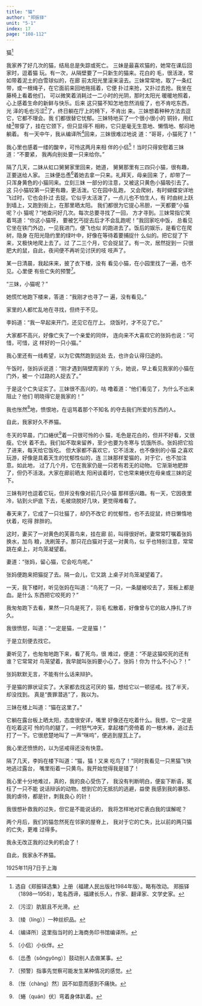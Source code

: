 ```yaml
---
title: "猫"
author: "郑振铎"
unit: "5-1"
index: 17
page: "108-112"
---
```


猫[^1-a]

我家养了好几次的猫，结局总是失踪或死亡。
三妹是最喜欢猫的，她常在课后回家时，逗着猫
玩。有一次，从隔壁要了一只新生的猫来。花白的
毛，很活泼，常如带着泥土的白雪球似的，在廊
前太阳光里滚来滚去。三妹常常地，取了一条红
带，或一根绳子，在它面前来回地拖摇着，它便
扑过来抢，又扑过去抢。我坐在藤椅上看着他们，
可以微笑着消耗过一二小时的光阴，那时太阳光
暖暖地照着，心上感着生命的新鲜与快乐。后来
这只猫不知怎地忽然消瘦了，也不肯吃东西，光
泽的毛也污涩[^1-b]了，终日躺在厅上的椅下，不肯出
来。三妹想着种种方法去逗它，它都不理会。我
们都很替它忧郁。三妹特地买了一个很小很小的
铜铃，用红绫[^1-c]带穿了，挂在它颈下，但只显得不
相称，它只是毫无生意地、懒惰地、郁闷地躺着。
有一天中午，我从编译所[^1-d]回来，三妹很难过地说
道：“哥哥，小猫死了！”

我心里也感着一缕的酸辛，可怜这两月来相
伴的小侣[^1-e]！当时只得安慰着三妹道：“不要紧，
我再向别处要一只来给你。”

[^1-a]: 选自《郑振铎选集》上册（福建人民出版社1984年版）。略有改动。
    郑振铎（1898—1958），笔名西谛，福建长乐人，作家、翻译家、文学史家。
[^1-b]: 〔污涩〕肮脏且不光滑。
[^1-c]: 〔绫（líng）〕一种丝织品。
[^1-d]: 〔编译所〕这里指当时的上海商务印书馆编译所。
[^1-e]: 〔小侣〕小伙伴。

隔了几天，二妹从虹口舅舅家里回来，她道，
舅舅那里有三四只小猫，很有趣，正要送给人家。
三妹便怂恿[^2-a]着她去拿一只来。礼拜天，母亲回来
了，却带了一只浑身黄色的小猫同来。立刻三妹
一部分的注意，又被这只黄色小猫吸引去了。这
只小猫较第一只更有趣，更活泼。它在园中乱跑，
又会爬树，有时蝴蝶安详地飞过时，它也会扑过
去捉。它似乎太活泼了，一点儿也不怕生人，有
时由树上跃到墙上，又跑到街上，在那里晒太阳。
我们都很为它提心吊胆，一天都要“小猫呢？小
猫呢？”地查问好几次。每次总要寻找了一回，
方才寻到。三妹常指它笑着骂道：“你这小猫呀，
要被乞丐捉去后才不会乱跑呢！”我回家吃中饭，
总看见它坐在铁门外边，一见我进门，便飞也似
的跑进去了。饭后的娱乐，是看它在爬树，隐身
在阳光隐约里的绿叶中，好像在等待着要捕捉什
么似的。把它捉了下来，又极快地爬上去了。过
了二三个月，它会捉鼠了。有一次，居然捉到一
只很肥大的鼠，自此，夜间便不再听见讨厌的吱
吱声了。

某一日清晨，我起床来，披了衣下楼，没有
看见小猫，在小园里找了一遍，也不见。心里便
有些亡失的预警[^2-b]。

“三妹，小猫呢？”

她慌忙地跑下楼来，答道：“我刚才也寻了一
遍，没有看见。”

[^2-a]: 〔怂恿（sǒngyǒng）〕鼓动别人去做某事。
[^2-b]: 〔预警〕指事先觉察可能发生某种情况的感觉。

家里的人都忙乱地在寻找，但终于不见。

李妈道：“我一早起来开门，还见它在厅上。
烧饭时，才不见了它。”

大家都不高兴，好像亡失了一个亲爱的同伴，
连向来不大喜欢它的张妈也说：“可惜，可惜，这
样好的一只小猫。”

我心里还有一线希望，以为它偶然跑到远处
去，也许会认得归途的。

午饭时，张妈诉说道：“刚才遇到隔壁周家的
丫头，她说，早上看见我家的小猫在门外，被一
个过路的人捉去了。”

于是这个亡失证实了。三妹很不高兴的，咕
噜着道：“他们看见了，为什么不出来阻止？他们
明晓得它是我家的！”

我也怅然[^3-a]地，愤恨地，在诅骂着那个不知名
的夺去我们所爱的东西的人。

自此，我家好久不养猫。

冬天的早晨，门口蜷伏[^3-b]着一只很可怜的小
猫，毛色是花白的，但并不好看，又很瘦。它伏
着不去。我们如不取来留养，至少也要为冬寒与
饥饿所杀。张妈把它拾了进来，每天给它饭吃。
但大家都不喜欢它，它不活泼，也不像别的小猫
之喜欢玩游，好像是具着天生的忧郁性似的，连
三妹那样爱猫的，对于它，也不加注意。如此地，
过了几个月，它在我家仍是一只若有若无的动物。
它渐渐地肥胖了，但仍不活泼。大家在廊前晒太
阳闲谈着时，它也常来蜷伏在母亲或三妹的足下。

[^3-a]: 〔怅（chàng）然〕因不如意而感到不痛快。
[^3-b]: 〔蜷（quán）伏〕弯着身体趴着。

三妹有时也逗着它玩，但并没有像对前几只小猫
那样感兴趣。有一天，它因夜里冷，钻到火炉底
下去，毛被烧脱好几块，更觉得难看了。

春天来了，它成了一只壮猫了，却仍不改它
的忧郁性，也不去捉鼠，终日懒惰地伏着，吃得
胖胖的。

这时，妻买了一对黄色的芙蓉鸟来，挂在廊
前，叫得很好听。妻常常叮嘱着张妈换水，加鸟
粮，洗刷笼子。那只花白猫对于这一对黄鸟，似
乎也特别注意，常常跳在桌上，对鸟笼凝望着。

妻道：“张妈，留心猫，它会吃鸟呢。”

张妈便跑来把猫捉了去。隔一会儿，它又跳
上桌子对鸟笼凝望着了。

一天，我下楼时，听见张妈在叫道：“鸟死了
一只，一条腿被咬去了，笼板上都是血。是什么
东西把它咬死的？”

我匆匆跑下去看，果然一只鸟是死了，羽毛
松散着，好像曾与它的敌人挣扎了许久。

我很愤怒，叫道：“一定是猫，一定是猫！”

于是立刻便去找它。

妻听见了，也匆匆地跑下来，看了死鸟，很
难过，便道：“不是这猫咬死的还有谁？它常常对
鸟笼望着，我早就叫张妈要小心了。张妈！你为
什么不小心？！”

张妈默默无言，不能有什么话来辩护。

于是猫的罪状证实了。大家都去找这可厌的
猫，想给它以一顿惩戒。找了半天，却没找到。
真是“畏罪潜逃”了，我以为。

三妹在楼上叫道：“猫在这里了。”

它躺在露台板上晒太阳，态度很安详，嘴里
好像还在吃着什么。我想，它一定是在吃着这可
怜的鸟的腿了，一时怒气冲天，拿起楼门旁倚着
的一根木棒，追过去打了一下。它很悲楚地叫了
一声“咪呜”，便逃到屋瓦上了。

我心里还愤愤的，以为惩戒得还没有快意。

隔了几天，李妈在楼下叫道：“猫，猫！又来
吃鸟了！”同时我看见一只黑猫飞快地逃过露台，
嘴里衔着一只黄鸟。我开始觉得我是错了！

我心里十分地难过，真的，我的良心受伤了，
我没有判断明白，便妄下断语，冤枉了一只不能
说话辩诉的动物。想到它的无抵抗的逃避，益使
我感到我的暴怒、我的虐待，都是针，刺我良心
的针！

我很想补救我的过失，但它是不能说话的，
我将怎样地对它表白我的误解呢？

两个月后，我们的猫忽然死在邻家的屋脊上，
我对于它的亡失，比以前的两只猫的亡失，更难
过得多。

我永无改正我的过失的机会了！

自此，我家永不养猫。

<div class="article-signature">1925年11月7日于上海</div>
